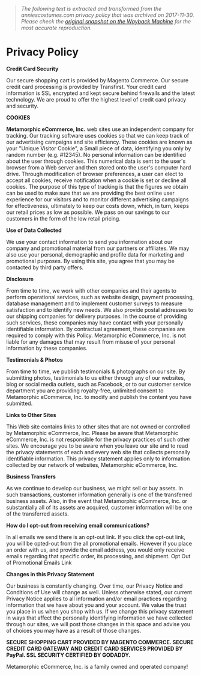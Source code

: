 > *The following text is extracted and transformed from the anniescostumes.com privacy policy that was archived on 2017-11-30. Please check the [original snapshot on the Wayback Machine](https://web.archive.org/web/20171130090359id_/http%3A//www.anniescostumes.com/privacy-policy) for the most accurate reproduction.*

# Privacy Policy

**Credit Card Security**

Our secure shopping cart is provided by Magento Commerce. Our secure credit card processing is provided by Transfirst. Your credit card information is SSL encrypted and kept secure behind firewalls and the latest technology. We are proud to offer the highest level of credit card privacy and security.

**COOKIES**

**Metamorphic eCommerce, Inc.** web sites use an independent company for tracking. Our tracking software uses cookies so that we can keep track of our advertising campaigns and site efficiency. These cookies are known as your "Unique Visitor Cookie", a Small piece of data, identifying you only by random number (e.g. #12345). No personal information can be identified about the user through cookies. This numerical data is sent to the user's browser from a Web server and then stored onto the user's computer hard drive. Through modification of browser preferences, a user can elect to accept all cookies, receive notification when a cookie is set or decline all cookies. The purpose of this type of tracking is that the figures we obtain can be used to make sure that we are providing the best online user experience for our visitors and to monitor different advertising campaigns for effectiveness, ultimately to keep our costs down, which, in turn, keeps our retail prices as low as possible. We pass on our savings to our customers in the form of the low retail pricing.

**Use of Data Collected**

We use your contact information to send you information about our company and promotional material from our partners or affiliates. We may also use your personal, demographic and profile data for marketing and promotional purposes. By using this site, you agree that you may be contacted by third party offers.

**Disclosure**

From time to time, we work with other companies and their agents to perform operational services, such as website design, payment processing, database management and to implement customer surveys to measure satisfaction and to identify new needs. We also provide postal addresses to our shipping companies for delivery purposes. In the course of providing such services, these companies may have contact with your personally identifiable information. By contractual agreement, these companies are required to comply with this Policy. Metamorphic eCommerce, Inc. is not liable for any damages that may result from misuse of your personal information by these companies.

**Testimonials & Photos**

From time to time, we publish testimonials & photographs on our site. By submitting photos, testimonials to us either through any of our websites, blog or social media outlets, such as Facebook, or to our customer service department you are providing royalty-free, unlimited consent to Metamorphic eCommerce, Inc. to modify and publish the content you have submitted.

**Links to Other Sites**

This Web site contains links to other sites that are not owned or controlled by Metamorphic eCommerce, Inc. Please be aware that Metamorphic eCommerce, Inc. is not responsible for the privacy practices of such other sites. We encourage you to be aware when you leave our site and to read the privacy statements of each and every web site that collects personally identifiable information. This privacy statement applies only to information collected by our network of websites, Metamorphic eCommerce, Inc.

**Business Transfers**

As we continue to develop our business, we might sell or buy assets. In such transactions, customer information generally is one of the transferred business assets. Also, in the event that Metamorphic eCommerce, Inc. or substantially all of its assets are acquired, customer information will be one of the transferred assets.

**How do I opt-out from receiving email communications?**

In all emails we send there is an opt-out link. If you click the opt-out link, you will be opted-out from the all promotional emails. However if you place an order with us, and provide the email address, you would only receive emails regarding that specific order, its processing, and shipment. Opt Out of Promotional Emails Link

**Changes in this Privacy Statement**

Our business is constantly changing. Over time, our Privacy Notice and Conditions of Use will change as well. Unless otherwise stated, our current Privacy Notice applies to all information and/or email practices regarding information that we have about you and your account. We value the trust you place in us when you shop with us. If we change this privacy statement in ways that affect the personally identifying information we have collected through our sites, we will post those changes in this space and advise you of choices you may have as a result of those changes.

**SECURE SHOPPING CART PROVIDED BY MAGENTO COMMERCE. SECURE CREDIT CARD GATEWAY AND CREDIT CARD SERVICES PROVIDED BY PayPal. SSL SECURITY CERTIFIED BY GODADDY.**

Metamorphic eCommerce, Inc. is a family owned and operated company!
